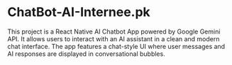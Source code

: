 # ChatBot-AI-Internee.pk
This project is a React Native AI Chatbot App powered by Google Gemini API. It allows users to interact with an AI assistant in a clean and modern chat interface. The app features a chat-style UI where user messages and AI responses are displayed in conversational bubbles.
